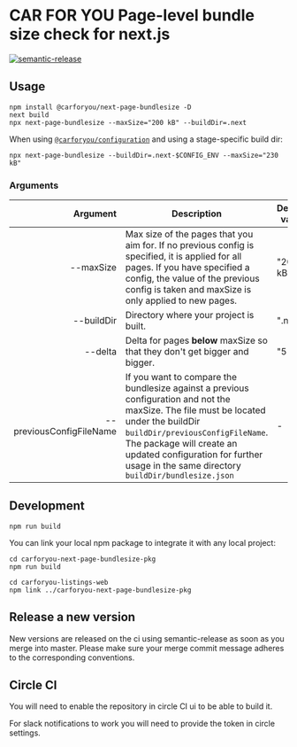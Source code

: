 # CAR FOR YOU Page-level bundle size check for next.js

[![semantic-release](https://img.shields.io/badge/%20%20%F0%9F%93%A6%F0%9F%9A%80-semantic--release-e10079.svg)](https://github.com/semantic-release/semantic-release)

## Usage
```
npm install @carforyou/next-page-bundlesize -D
next build
npx next-page-bundlesize --maxSize="200 kB" --buildDir=.next
```

When using [`@carforyou/configuration`](https://github.com/carforyou/carforyou-configuration-pkg/) and using a stage-specific build dir:
```
npx next-page-bundlesize --buildDir=.next-$CONFIG_ENV --maxSize="230 kB"
```

### Arguments
|                 Argument | Description                                                                                                                                                                                                                                                                                                                      | Default value |
|-------------------------:|----------------------------------------------------------------------------------------------------------------------------------------------------------------------------------------------------------------------------------------------------------------------------------------------------------------------------------|---------------|
| --maxSize                | Max size of the pages that you aim for. If no previous config is specified, it is applied for all pages. If you have specified a config, the value of the previous config is taken and maxSize is only applied to new pages.                                                                                                     | "200 kB"      |
| --buildDir               | Directory where your project is built.                                                                                                                                                                                                                                                                                           | ".next"       |
| --delta                  | Delta for pages **below** maxSize so that they don't get bigger and bigger.                                                                                                                                                                                                                                                      | "5 kB"        |
| --previousConfigFileName | If you want to compare the bundlesize against a previous configuration and not the maxSize. The file must be located under the buildDir `buildDir/previousConfigFileName`.  The package will create an updated configuration for further usage in the same directory `buildDir/bundlesize.json`                                  | -             |

## Development
```
npm run build
```

You can link your local npm package to integrate it with any local project:
```
cd carforyou-next-page-bundlesize-pkg
npm run build

cd carforyou-listings-web
npm link ../carforyou-next-page-bundlesize-pkg
```

## Release a new version

New versions are released on the ci using semantic-release as soon as you merge into master. Please
make sure your merge commit message adheres to the corresponding conventions.


## Circle CI

You will need to enable the repository in circle CI ui to be able to build it.

For slack notifications to work you will need to provide the token in circle settings.
